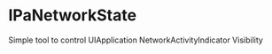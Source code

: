 IPaNetworkState
===============

Simple tool to control UIApplication NetworkActivityIndicator Visibility